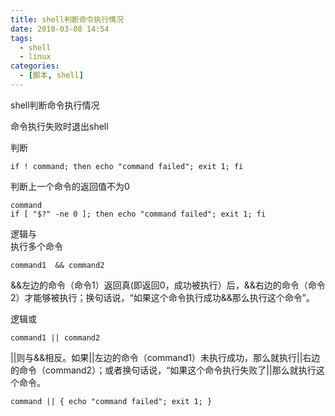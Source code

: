 ```yaml
---
title: shell判断命令执行情况
date: 2018-03-08 14:54
tags: 
  - shell
  - linux
categories:
  - [脚本, shell]
---
```


shell判断命令执行情况


命令执行失败时退出shell

判断
```
if ! command; then echo "command failed"; exit 1; fi
```

判断上一个命令的返回值不为0
```
command
if [ "$?" -ne 0 ]; then echo "command failed"; exit 1; fi
```

逻辑与  
执行多个命令
```
command1  && command2
```
&&左边的命令（命令1）返回真(即返回0，成功被执行）后，&&右边的命令（命令2）才能够被执行；换句话说，“如果这个命令执行成功&&那么执行这个命令”。

逻辑或
```
command1 || command2
```
||则与&&相反。如果||左边的命令（command1）未执行成功，那么就执行||右边的命令（command2）；或者换句话说，“如果这个命令执行失败了||那么就执行这个命令。
```
command || { echo "command failed"; exit 1; }
```